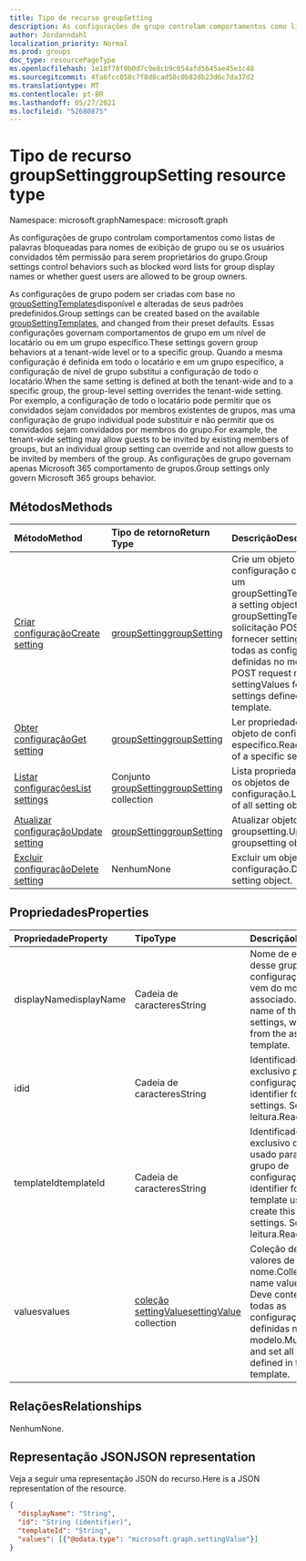 ```yaml
---
title: Tipo de recurso groupSetting
description: As configurações de grupo controlam comportamentos como listas de palavras bloqueadas para nomes de exibição de grupo ou se os usuários convidados têm permissão para serem proprietários do grupo.
author: Jordanndahl
localization_priority: Normal
ms.prod: groups
doc_type: resourcePageType
ms.openlocfilehash: 1e18f78f0b0d7c9e8cb9c054afd5645ae45e1c48
ms.sourcegitcommit: 4fa6fcc058c7f8d8cad58c0b82db23d6c7da37d2
ms.translationtype: MT
ms.contentlocale: pt-BR
ms.lasthandoff: 05/27/2021
ms.locfileid: "52680875"
---
```

# <a name="groupsetting-resource-type"></a><span data-ttu-id="f30cf-103">Tipo de recurso groupSetting</span><span class="sxs-lookup"><span data-stu-id="f30cf-103">groupSetting resource type</span></span>

<span data-ttu-id="f30cf-104">Namespace: microsoft.graph</span><span class="sxs-lookup"><span data-stu-id="f30cf-104">Namespace: microsoft.graph</span></span>

<span data-ttu-id="f30cf-105">As configurações de grupo controlam comportamentos como listas de palavras bloqueadas para nomes de exibição de grupo ou se os usuários convidados têm permissão para serem proprietários do grupo.</span><span class="sxs-lookup"><span data-stu-id="f30cf-105">Group settings control behaviors such as blocked word lists for group display names or whether guest users are allowed to be group owners.</span></span>

<span data-ttu-id="f30cf-106">As configurações de grupo podem ser criadas com base no [groupSettingTemplates](groupsettingtemplate.md)disponível e alteradas de seus padrões predefinidos.</span><span class="sxs-lookup"><span data-stu-id="f30cf-106">Group settings can be created based on the available [groupSettingTemplates](groupsettingtemplate.md), and changed from their preset defaults.</span></span> <span data-ttu-id="f30cf-107">Essas configurações governam comportamentos de grupo em um nível de locatário ou em um grupo específico.</span><span class="sxs-lookup"><span data-stu-id="f30cf-107">These settings govern group behaviors at a tenant-wide level or to a specific group.</span></span> <span data-ttu-id="f30cf-108">Quando a mesma configuração é definida em todo o locatário e em um grupo específico, a configuração de nível de grupo substitui a configuração de todo o locatário.</span><span class="sxs-lookup"><span data-stu-id="f30cf-108">When the same setting is defined at both the tenant-wide and to a specific group, the group-level setting overrides the tenant-wide setting.</span></span>  <span data-ttu-id="f30cf-109">Por exemplo, a configuração de todo o locatário pode permitir que os convidados sejam convidados por membros existentes de grupos, mas uma configuração de grupo individual pode substituir e não permitir que os convidados sejam convidados por membros do grupo.</span><span class="sxs-lookup"><span data-stu-id="f30cf-109">For example, the tenant-wide setting may allow guests to be invited by existing members of groups, but an individual group setting can override and not allow guests to be invited by members of the group.</span></span> <span data-ttu-id="f30cf-110">As configurações de grupo governam apenas Microsoft 365 comportamento de grupos.</span><span class="sxs-lookup"><span data-stu-id="f30cf-110">Group settings only govern Microsoft 365 groups behavior.</span></span>

## <a name="methods"></a><span data-ttu-id="f30cf-111">Métodos</span><span class="sxs-lookup"><span data-stu-id="f30cf-111">Methods</span></span>

| <span data-ttu-id="f30cf-112">Método</span><span class="sxs-lookup"><span data-stu-id="f30cf-112">Method</span></span> | <span data-ttu-id="f30cf-113">Tipo de retorno</span><span class="sxs-lookup"><span data-stu-id="f30cf-113">Return Type</span></span> | <span data-ttu-id="f30cf-114">Descrição</span><span class="sxs-lookup"><span data-stu-id="f30cf-114">Description</span></span> |
|:---------------|:--------|:----------|
|[<span data-ttu-id="f30cf-115">Criar configuração</span><span class="sxs-lookup"><span data-stu-id="f30cf-115">Create setting</span></span>](../api/groupsetting-post-groupsettings.md) | [<span data-ttu-id="f30cf-116">groupSetting</span><span class="sxs-lookup"><span data-stu-id="f30cf-116">groupSetting</span></span>](groupsetting.md) |<span data-ttu-id="f30cf-117">Crie um objeto de configuração com base em um groupSettingTemplate.</span><span class="sxs-lookup"><span data-stu-id="f30cf-117">Create a setting object based on a groupSettingTemplate.</span></span> <span data-ttu-id="f30cf-118">A solicitação POST deve fornecer settingValues para todas as configurações definidas no modelo.</span><span class="sxs-lookup"><span data-stu-id="f30cf-118">The POST request must provide settingValues for all the settings defined in the template.</span></span> |
|[<span data-ttu-id="f30cf-119">Obter configuração</span><span class="sxs-lookup"><span data-stu-id="f30cf-119">Get setting</span></span>](../api/groupsetting-get.md) | [<span data-ttu-id="f30cf-120">groupSetting</span><span class="sxs-lookup"><span data-stu-id="f30cf-120">groupSetting</span></span>](groupsetting.md) | <span data-ttu-id="f30cf-121">Ler propriedades de um objeto de configuração específico.</span><span class="sxs-lookup"><span data-stu-id="f30cf-121">Read properties of a specific setting object.</span></span> |
|[<span data-ttu-id="f30cf-122">Listar configurações</span><span class="sxs-lookup"><span data-stu-id="f30cf-122">List settings</span></span>](../api/groupsetting-list.md) | <span data-ttu-id="f30cf-123">Conjunto [groupSetting](groupsetting.md)</span><span class="sxs-lookup"><span data-stu-id="f30cf-123">[groupSetting](groupsetting.md) collection</span></span> | <span data-ttu-id="f30cf-124">Lista propriedades de todos os objetos de configuração.</span><span class="sxs-lookup"><span data-stu-id="f30cf-124">List properties of all setting objects.</span></span> |
|[<span data-ttu-id="f30cf-125">Atualizar configuração</span><span class="sxs-lookup"><span data-stu-id="f30cf-125">Update setting</span></span>](../api/groupsetting-update.md) | [<span data-ttu-id="f30cf-126">groupSetting</span><span class="sxs-lookup"><span data-stu-id="f30cf-126">groupSetting</span></span>](groupsetting.md) | <span data-ttu-id="f30cf-127">Atualizar objeto groupsetting.</span><span class="sxs-lookup"><span data-stu-id="f30cf-127">Update groupsetting object.</span></span> |
|[<span data-ttu-id="f30cf-128">Excluir configuração</span><span class="sxs-lookup"><span data-stu-id="f30cf-128">Delete setting</span></span>](../api/groupsetting-delete.md) | <span data-ttu-id="f30cf-129">Nenhum</span><span class="sxs-lookup"><span data-stu-id="f30cf-129">None</span></span> | <span data-ttu-id="f30cf-130">Excluir um objeto de configuração.</span><span class="sxs-lookup"><span data-stu-id="f30cf-130">Delete a setting object.</span></span> |

## <a name="properties"></a><span data-ttu-id="f30cf-131">Propriedades</span><span class="sxs-lookup"><span data-stu-id="f30cf-131">Properties</span></span>

| <span data-ttu-id="f30cf-132">Propriedade</span><span class="sxs-lookup"><span data-stu-id="f30cf-132">Property</span></span> | <span data-ttu-id="f30cf-133">Tipo</span><span class="sxs-lookup"><span data-stu-id="f30cf-133">Type</span></span> | <span data-ttu-id="f30cf-134">Descrição</span><span class="sxs-lookup"><span data-stu-id="f30cf-134">Description</span></span> |
|:---------------|:--------|:----------|
|<span data-ttu-id="f30cf-135">displayName</span><span class="sxs-lookup"><span data-stu-id="f30cf-135">displayName</span></span>|<span data-ttu-id="f30cf-136">Cadeia de caracteres</span><span class="sxs-lookup"><span data-stu-id="f30cf-136">String</span></span>| <span data-ttu-id="f30cf-137">Nome de exibição desse grupo de configurações, que vem do modelo associado.</span><span class="sxs-lookup"><span data-stu-id="f30cf-137">Display name of this group of settings, which comes from the associated template.</span></span> |
|<span data-ttu-id="f30cf-138">id</span><span class="sxs-lookup"><span data-stu-id="f30cf-138">id</span></span>|<span data-ttu-id="f30cf-139">Cadeia de caracteres</span><span class="sxs-lookup"><span data-stu-id="f30cf-139">String</span></span>| <span data-ttu-id="f30cf-140">Identificador exclusivo para essas configurações.</span><span class="sxs-lookup"><span data-stu-id="f30cf-140">Unique identifier for these settings.</span></span> <span data-ttu-id="f30cf-141">Somente leitura.</span><span class="sxs-lookup"><span data-stu-id="f30cf-141">Read-only.</span></span> |
|<span data-ttu-id="f30cf-142">templateId</span><span class="sxs-lookup"><span data-stu-id="f30cf-142">templateId</span></span>|<span data-ttu-id="f30cf-143">Cadeia de caracteres</span><span class="sxs-lookup"><span data-stu-id="f30cf-143">String</span></span>| <span data-ttu-id="f30cf-144">Identificador exclusivo do modelo usado para criar esse grupo de configurações.</span><span class="sxs-lookup"><span data-stu-id="f30cf-144">Unique identifier for the template used to create this group of settings.</span></span> <span data-ttu-id="f30cf-145">Somente leitura.</span><span class="sxs-lookup"><span data-stu-id="f30cf-145">Read-only.</span></span> |
|<span data-ttu-id="f30cf-146">values</span><span class="sxs-lookup"><span data-stu-id="f30cf-146">values</span></span>|<span data-ttu-id="f30cf-147">[coleção settingValue](settingvalue.md)</span><span class="sxs-lookup"><span data-stu-id="f30cf-147">[settingValue](settingvalue.md) collection</span></span>| <span data-ttu-id="f30cf-148">Coleção de pares de valores de nome.</span><span class="sxs-lookup"><span data-stu-id="f30cf-148">Collection of name value pairs.</span></span> <span data-ttu-id="f30cf-149">Deve conter e definir todas as configurações definidas no modelo.</span><span class="sxs-lookup"><span data-stu-id="f30cf-149">Must contain and set all the settings defined in the template.</span></span> |

## <a name="relationships"></a><span data-ttu-id="f30cf-150">Relações</span><span class="sxs-lookup"><span data-stu-id="f30cf-150">Relationships</span></span>

<span data-ttu-id="f30cf-151">Nenhum</span><span class="sxs-lookup"><span data-stu-id="f30cf-151">None.</span></span>

## <a name="json-representation"></a><span data-ttu-id="f30cf-152">Representação JSON</span><span class="sxs-lookup"><span data-stu-id="f30cf-152">JSON representation</span></span>

<span data-ttu-id="f30cf-153">Veja a seguir uma representação JSON do recurso.</span><span class="sxs-lookup"><span data-stu-id="f30cf-153">Here is a JSON representation of the resource.</span></span>

<!--{
  "blockType": "resource",
  "openType": true,
  "optionalProperties": [],
  "keyProperty": "id",
  "baseType": "microsoft.graph.entity",
  "@odata.type": "microsoft.graph.groupSetting"
}-->

```json
{
  "displayName": "String",
  "id": "String (identifier)",
  "templateId": "String",
  "values": [{"@odata.type": "microsoft.graph.settingValue"}]
}
```


<!-- uuid: 8fcb5dbc-d5aa-4681-8e31-b001d5168d79
2015-10-25 14:57:30 UTC -->
<!-- {
  "type": "#page.annotation",
  "description": "groupSetting resource",
  "keywords": "",
  "section": "documentation",
  "tocPath": ""
}-->

